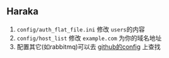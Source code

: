 ## Haraka

1. `config/auth_flat_file.ini` 修改 `users`的内容
2. `config/host_list` 修改 `example.com` 为你的域名地址
3. 配置其它(如rabbitmq)可以去 [github的config](https://github.com/haraka/Haraka/tree/master/config) 上查找